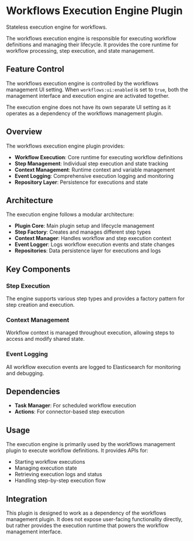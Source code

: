 # Workflows Execution Engine Plugin

Stateless execution engine for workflows.

The workflows execution engine is responsible for executing workflow definitions and managing their lifecycle. It provides the core runtime for workflow processing, step execution, and state management.

## Feature Control

The workflows execution engine is controlled by the workflows management UI setting. When `workflows:ui:enabled` is set to `true`, both the management interface and execution engine are activated together.

The execution engine does not have its own separate UI setting as it operates as a dependency of the workflows management plugin.

## Overview

The workflows execution engine plugin provides:

- **Workflow Execution**: Core runtime for executing workflow definitions
- **Step Management**: Individual step execution and state tracking
- **Context Management**: Runtime context and variable management
- **Event Logging**: Comprehensive execution logging and monitoring
- **Repository Layer**: Persistence for executions and state

## Architecture

The execution engine follows a modular architecture:

- **Plugin Core**: Main plugin setup and lifecycle management
- **Step Factory**: Creates and manages different step types
- **Context Manager**: Handles workflow and step execution context
- **Event Logger**: Logs workflow execution events and state changes
- **Repositories**: Data persistence layer for executions and logs

## Key Components

### Step Execution
The engine supports various step types and provides a factory pattern for step creation and execution.

### Context Management
Workflow context is managed throughout execution, allowing steps to access and modify shared state.

### Event Logging
All workflow execution events are logged to Elasticsearch for monitoring and debugging.

## Dependencies

- **Task Manager**: For scheduled workflow execution
- **Actions**: For connector-based step execution

## Usage

The execution engine is primarily used by the workflows management plugin to execute workflow definitions. It provides APIs for:

- Starting workflow executions
- Managing execution state
- Retrieving execution logs and status
- Handling step-by-step execution flow

## Integration

This plugin is designed to work as a dependency of the workflows management plugin. It does not expose user-facing functionality directly, but rather provides the execution runtime that powers the workflow management interface.